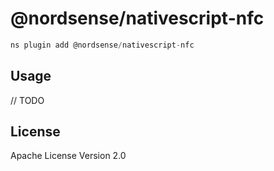 # @nordsense/nativescript-nfc

```javascript
ns plugin add @nordsense/nativescript-nfc
```

## Usage

// TODO

## License

Apache License Version 2.0
